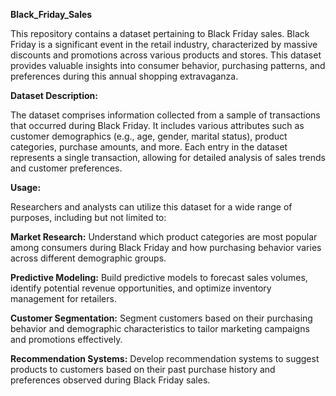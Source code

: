 **Black_Friday_Sales**

This repository contains a dataset pertaining to Black Friday sales. Black Friday is a significant event in the retail industry, characterized by massive discounts and promotions across various products and stores. This dataset provides valuable insights into consumer behavior, purchasing patterns, and preferences during this annual shopping extravaganza.

**Dataset Description:**

The dataset comprises information collected from a sample of transactions that occurred during Black Friday. It includes various attributes such as customer demographics (e.g., age, gender, marital status), product categories, purchase amounts, and more. Each entry in the dataset represents a single transaction, allowing for detailed analysis of sales trends and customer preferences.


**Usage:**

Researchers and analysts can utilize this dataset for a wide range of purposes, including but not limited to:

**Market Research:** Understand which product categories are most popular among consumers during Black Friday and how purchasing behavior varies across different demographic groups.

**Predictive Modeling:** Build predictive models to forecast sales volumes, identify potential revenue opportunities, and optimize inventory management for retailers.

**Customer Segmentation:** Segment customers based on their purchasing behavior and demographic characteristics to tailor marketing campaigns and promotions effectively.

**Recommendation Systems:** Develop recommendation systems to suggest products to customers based on their past purchase history and preferences observed during Black Friday sales.
